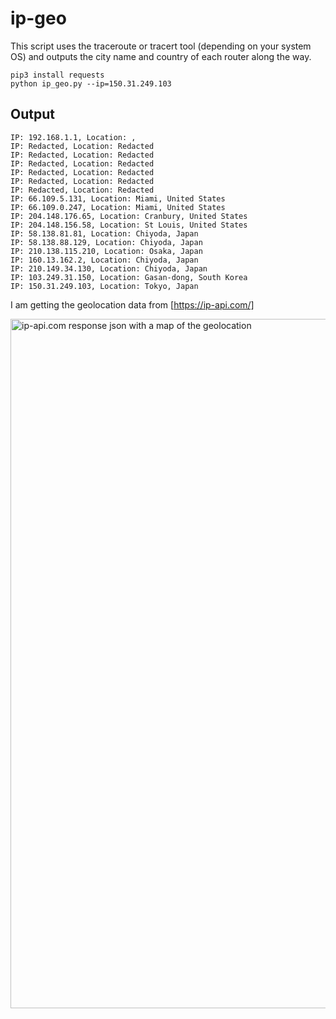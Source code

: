 # ip-geo
This script uses the traceroute or tracert tool (depending on your system OS) and outputs the city name and country of each router along the way.

```
pip3 install requests
python ip_geo.py --ip=150.31.249.103
```

## Output
```
IP: 192.168.1.1, Location: , 
IP: Redacted, Location: Redacted
IP: Redacted, Location: Redacted
IP: Redacted, Location: Redacted
IP: Redacted, Location: Redacted
IP: Redacted, Location: Redacted
IP: Redacted, Location: Redacted
IP: 66.109.5.131, Location: Miami, United States
IP: 66.109.0.247, Location: Miami, United States
IP: 204.148.176.65, Location: Cranbury, United States
IP: 204.148.156.58, Location: St Louis, United States
IP: 58.138.81.81, Location: Chiyoda, Japan
IP: 58.138.88.129, Location: Chiyoda, Japan
IP: 210.138.115.210, Location: Osaka, Japan
IP: 160.13.162.2, Location: Chiyoda, Japan
IP: 210.149.34.130, Location: Chiyoda, Japan
IP: 103.249.31.150, Location: Gasan-dong, South Korea
IP: 150.31.249.103, Location: Tokyo, Japan
```

I am getting the geolocation data from [https://ip-api.com/]

<img width="1103" alt="ip-api.com response json with a map of the geolocation" src="https://github.com/eriaht/ip-geo/assets/44909814/5e590683-1bee-47c0-a6c2-a604fa82c3f7">



